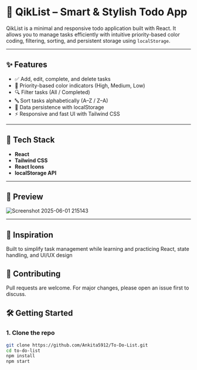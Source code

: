 # 📝 QikList – Smart & Stylish Todo App

QikList is a minimal and responsive todo application built with React. It allows you to manage tasks efficiently with intuitive priority-based color coding, filtering, sorting, and persistent storage using `localStorage`.

---

## ✨ Features

- ✅ Add, edit, complete, and delete tasks
- 🎨 Priority-based color indicators (High, Medium, Low)
- 🔍 Filter tasks (All / Completed)
- 🔤 Sort tasks alphabetically (A–Z / Z–A)
- 💾 Data persistence with localStorage
- ⚡ Responsive and fast UI with Tailwind CSS

---

## 🚀 Tech Stack

- **React**
- **Tailwind CSS**
- **React Icons**
- **localStorage API**

---

## 📸 Preview

 <!-- Replace this with actual screenshot if available -->
![Screenshot 2025-06-01 215143](https://github.com/user-attachments/assets/f441f994-af35-42fe-95a2-445cfc7e0dc4)

---

## 🧠 Inspiration
Built to simplify task management while learning and practicing React, state handling, and UI/UX design

## 🤝 Contributing
Pull requests are welcome. For major changes, please open an issue first to discuss.

## 🛠️ Getting Started

### 1. Clone the repo

```bash
git clone https://github.com/Ankita5912/To-Do-List.git
cd to-do-list
npm install
npm start


